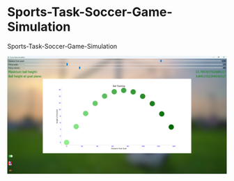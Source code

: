 # Sports-Task-Soccer-Game-Simulation
 Sports-Task-Soccer-Game-Simulation


![img](https://github.com/MohammadSayed02/Sports-Task-Soccer-Game-Simulation/blob/main/imgs/Main.png?raw=true)
